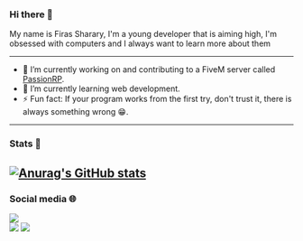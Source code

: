 ### Hi there 👋

My name is Firas Sharary, I'm a young developer that is aiming high, I'm obsessed with computers and I always want to learn more about them

---

- 🔭 I’m currently working on and contributing to a FiveM server called [PassionRP][passion].
- 🌱 I’m currently learning web development.
- ⚡ Fun fact: If your program works from the first try, don't trust it, there is always something wrong 😁.

---
### Stats 📄
[![Anurag's GitHub stats](https://github-readme-stats.vercel.app/api?username=T-Caster)](https://github.com/anuraghazra/github-readme-stats)
---
### Social media 🌐
[<img style="margin-top: 15px; display: block;" id="imagen" src="https://icon-icons.com/icons2/2248/PNG/32/steam_icon_135152.png" class="lazy" data-original="https://cdn.icon-icons.com/icons2/2248/PNG/512/steam_icon_135152.png">][steam]
[<img src="https://img.icons8.com/android/24/000000/twitter.png"/>][twitter]
[<img src="https://img.icons8.com/material-outlined/24/000000/instagram-new.png"/>][instagram]


[passion]: https://passionrp.com/
[steam]: http://steamcommunity.com/id/T-Caster
[twitter]: https://twitter.com/T_Caster2502
[instagram]: https://www.instagram.com/firassharary/
